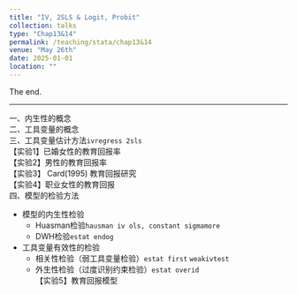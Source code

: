 ```yaml
---
title: "IV, 2SLS & Logit, Probit"
collection: talks
type: "Chap13&14"
permalink: /teaching/stata/chap13&14
venue: "May 26th"
date: 2025-01-01
location: ""
---
```


The end.

---

一、内生性的概念  
二、工具变量的概念  
三、工具变量估计方法`ivregress 2sls`  
    【实验1】已婚女性的教育回报率  
    【实验2】男性的教育回报率  
    【实验3】 Card(1995) 教育回报研究  
    【实验4】职业女性的教育回报  
四、模型的检验方法  
- 模型的内生性检验
  - Huasman检验`hausman iv ols, constant sigmamore`
  - DWH检验`estat endog`
- 工具变量有效性的检验
  - 相关性检验（弱工具变量检验）`estat first` `weakivtest`
  - 外生性检验（过度识别约束检验）`estat overid`  
    【实验5】教育回报模型
